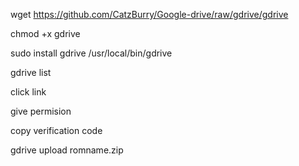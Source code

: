 wget https://github.com/CatzBurry/Google-drive/raw/gdrive/gdrive

chmod +x gdrive

sudo install gdrive /usr/local/bin/gdrive

gdrive list

click link

give permision

copy verification code

gdrive upload romname.zip
